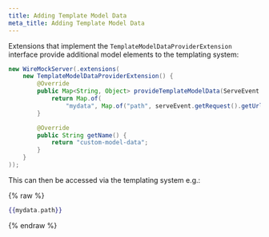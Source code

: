 ```yaml
---
title: Adding Template Model Data
meta_title: Adding Template Model Data
---
```


Extensions that implement the `TemplateModelDataProviderExtension` interface provide additional model elements to the templating system:

```java
new WireMockServer(.extensions(
    new TemplateModelDataProviderExtension() {
        @Override
        public Map<String, Object> provideTemplateModelData(ServeEvent serveEvent) {
            return Map.of(
                "mydata", Map.of("path", serveEvent.getRequest().getUrl()));
        }

        @Override
        public String getName() {
            return "custom-model-data";
        }
    }
));
```

This can then be accessed via the templating system e.g.:

{% raw %}

```handlebars
{{mydata.path}}
```

{% endraw %}